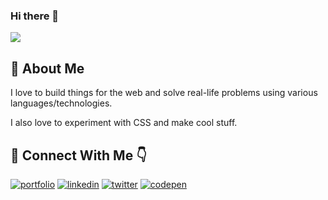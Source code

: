 ### Hi there 👋
<img src="https://awesome-svg.vercel.app/card/card_2?name=Muhardin%20Hasim&summary=Software%20Developer&style=nameColor:rgba(244,34,150,1);summaryColor:rgba(232,49,150,1);backgroundColor:rgba(255,255,255,1);" />

## 🚀 About Me
I love to build things for the web and solve real-life problems using various languages/technologies. 

I also love to experiment with CSS and make cool stuff.

## 🔗 Connect With Me 👇
[![portfolio](https://img.shields.io/badge/my_portfolio-f3004b?style=for-the-badge&logo=ko-fi&logoColor=white)](https://muhardin.netlify.app/)
[![linkedin](https://img.shields.io/badge/linkedin-0A66C2?style=for-the-badge&logo=linkedin&logoColor=white)](https://www.linkedin.com/in/muhardin/)
[![twitter](https://img.shields.io/badge/twitter-1DA1F2?style=for-the-badge&logo=twitter&logoColor=white)](https://twitter.com/muhardin_)
[![codepen](https://img.shields.io/badge/codepen-191a21?style=for-the-badge&logo=codepen&logoColor=white)](https://codepen.io/muhardin)
